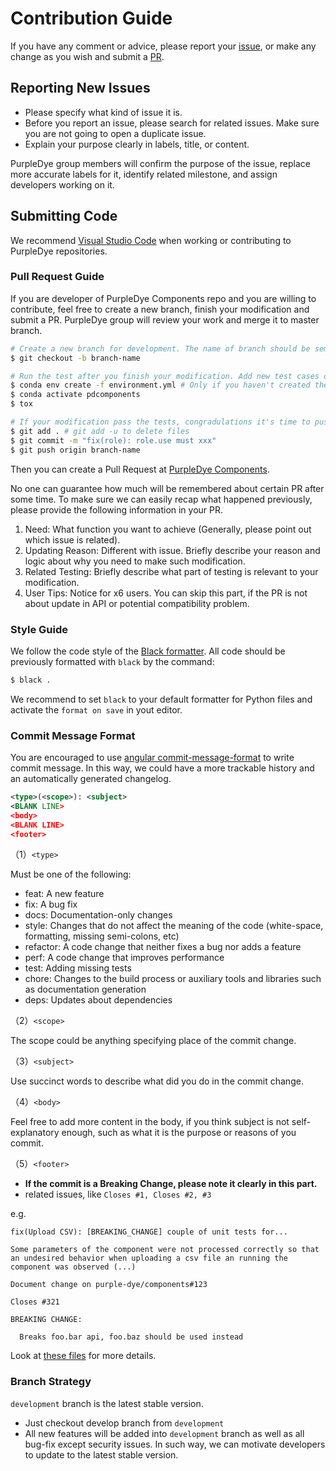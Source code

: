 # Contribution Guide

If you have any comment or advice, please report your [issue](https://github.com/purple-dye/components/issues),
or make any change as you wish and submit a [PR](https://github.com/purple-dye/components/pulls).

## Reporting New Issues

- Please specify what kind of issue it is.
- Before you report an issue, please search for related issues. Make sure you are not going to open a duplicate issue.
- Explain your purpose clearly in labels, title, or content.

PurpleDye group members will confirm the purpose of the issue, replace more accurate labels for it, identify related milestone, and assign developers working on it.

## Submitting Code

We recommend [Visual Studio Code](https://code.visualstudio.com/) when working or contributing to PurpleDye repositories.

### Pull Request Guide

If you are developer of PurpleDye Components repo and you are willing to contribute, feel free to create a new branch, finish your modification and submit a PR. PurpleDye group will review your work and merge it to master branch.

```bash
# Create a new branch for development. The name of branch should be semantic, avoiding words like 'update' or 'tmp'. We suggest to use feature/xxx, if the modification is about to implement a new feature.
$ git checkout -b branch-name

# Run the test after you finish your modification. Add new test cases or change old ones if you feel necessary
$ conda env create -f environment.yml # Only if you haven't created the environment yet.
$ conda activate pdcomponents
$ tox

# If your modification pass the tests, congradulations it's time to push your work back to us. Notice that the commit message should be wirtten in the following format.
$ git add . # git add -u to delete files
$ git commit -m "fix(role): role.use must xxx"
$ git push origin branch-name
```

Then you can create a Pull Request at [PurpleDye Components](https://github.com/purple-dye/components/pulls).

No one can guarantee how much will be remembered about certain PR after some time. To make sure we can easily recap what happened previously, please provide the following information in your PR.

1. Need: What function you want to achieve (Generally, please point out which issue is related).
2. Updating Reason: Different with issue. Briefly describe your reason and logic about why you need to make such modification.
3. Related Testing: Briefly describe what part of testing is relevant to your modification.
4. User Tips: Notice for x6 users. You can skip this part, if the PR is not about update in API or potential compatibility problem.

### Style Guide

We follow the code style of the [Black formatter](https://black.readthedocs.io/en/stable/getting_started.html). All code should be previously formatted with `black` by the command:

```bash
$ black .
```

We recommend to set `black` to your default formatter for Python files and activate the `format on save` in yout editor.

### Commit Message Format

You are encouraged to use [angular commit-message-format](https://github.com/angular/angular.js/blob/master/CONTRIBUTING.md#commit-message-format) to write commit message. In this way, we could have a more trackable history and an automatically generated changelog.

```xml
<type>(<scope>): <subject>
<BLANK LINE>
<body>
<BLANK LINE>
<footer>
```

（1）`<type>`

Must be one of the following:

- feat: A new feature
- fix: A bug fix
- docs: Documentation-only changes
- style: Changes that do not affect the meaning of the code (white-space, formatting, missing semi-colons, etc)
- refactor: A code change that neither fixes a bug nor adds a feature
- perf: A code change that improves performance
- test: Adding missing tests
- chore: Changes to the build process or auxiliary tools and libraries such as documentation generation
- deps: Updates about dependencies

（2）`<scope>`

The scope could be anything specifying place of the commit change.

（3）`<subject>`

Use succinct words to describe what did you do in the commit change.

（4）`<body>`

Feel free to add more content in the body, if you think subject is not self-explanatory enough, such as what it is the purpose or reasons of you commit.

（5）`<footer>`

- **If the commit is a Breaking Change, please note it clearly in this part.**
- related issues, like `Closes #1, Closes #2, #3`

e.g.

```
fix(Upload CSV): [BREAKING_CHANGE] couple of unit tests for...

Some parameters of the component were not processed correctly so that an undesired behavior when uploading a csv file an running the component was observed (...)

Document change on purple-dye/components#123

Closes #321

BREAKING CHANGE:

  Breaks foo.bar api, foo.baz should be used instead
```

Look at [these files](https://docs.google.com/document/d/1QrDFcIiPjSLDn3EL15IJygNPiHORgU1_OOAqWjiDU5Y/edit) for more details.

### Branch Strategy

`development` branch is the latest stable version.

- Just checkout develop branch from `development`
- All new features will be added into `development` branch as well as all bug-fix except security issues. In such way, we can motivate developers to update to the latest stable version.
